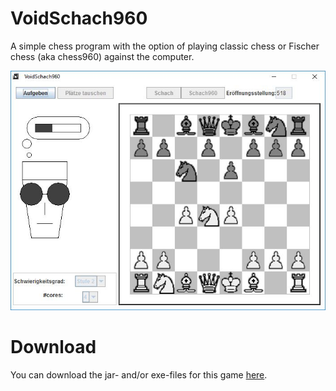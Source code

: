 VoidSchach960
=============

A simple chess program with the option of playing classic chess or Fischer chess (aka chess960) against the computer.

![chess game in progress](./META-INF/gameview960.jpg "game view")

# Download

You can download the jar- and/or exe-files for this game [here](http://simonvoid.ownit.nu/VoidSchach960/).
